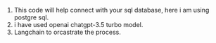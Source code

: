1. This code will help connect with your sql database, here i am using postgre sql.
2. i have used openai chatgpt-3.5 turbo model.
3. Langchain to orcastrate the process.
